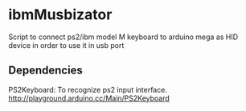 # ibmMusbizator
Script to connect ps2/ibm model M keyboard to arduino mega as HID device in order to use it in usb port 

## Dependencies

 PS2Keyboard: To recognize ps2 input interface. http://playground.arduino.cc/Main/PS2Keyboard
  
    
